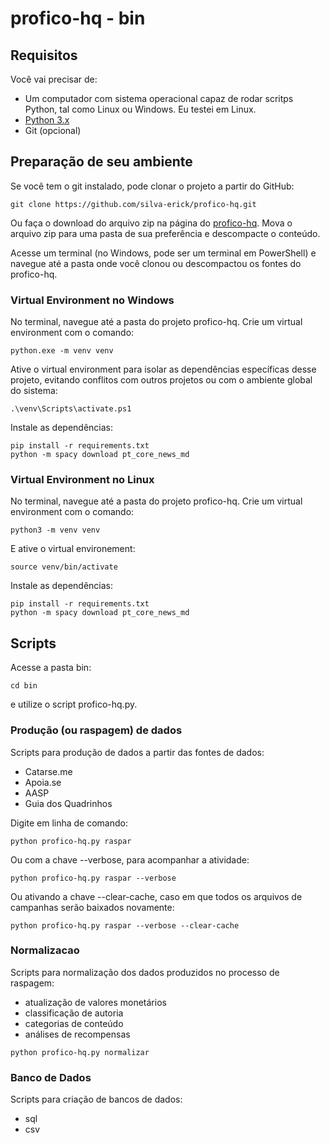# profico-hq - bin

## Requisitos

Você vai precisar de:
- Um computador com sistema operacional capaz de rodar scritps Python, tal como Linux ou Windows. Eu testei
em Linux.
- [Python 3.x](https://www.python.org/downloads/)
- Git (opcional)

## Preparação de seu ambiente

Se você tem o git instalado, pode clonar o projeto a partir do GitHub:

```
git clone https://github.com/silva-erick/profico-hq.git
```

Ou faça o download do arquivo zip na página do [profico-hq](https://github.com/silva-erick/profico-hq).
Mova o arquivo zip para uma pasta de sua preferência e descompacte o conteúdo.

Acesse um terminal (no Windows, pode ser um terminal em PowerShell) e navegue até a pasta onde você clonou ou descompactou
os fontes do profico-hq.

### Virtual Environment no Windows

No terminal, navegue até a pasta do projeto profico-hq. Crie um virtual environment com o comando:

```
python.exe -m venv venv
```

Ative o virtual environment para isolar as dependências específicas
desse projeto, evitando conflitos com outros projetos ou com o ambiente global do sistema:

```
.\venv\Scripts\activate.ps1
```

Instale as dependências:

```
pip install -r requirements.txt
python -m spacy download pt_core_news_md
```

### Virtual Environment no Linux

No terminal, navegue até a pasta do projeto profico-hq. Crie um virtual environment com o comando:

```
python3 -m venv venv
```

E ative o virtual environement:

```
source venv/bin/activate
```

Instale as dependências:

```
pip install -r requirements.txt
python -m spacy download pt_core_news_md
```

## Scripts

Acesse a pasta bin:

```
cd bin
```

e utilize o script profico-hq.py.

### Produção (ou raspagem) de dados

Scripts para produção de dados a partir das fontes de dados:
- Catarse.me
- Apoia.se
- AASP
- Guia dos Quadrinhos

Digite em linha de comando:
```
python profico-hq.py raspar
```

Ou com a chave --verbose, para acompanhar a atividade:
```
python profico-hq.py raspar --verbose
```
Ou ativando a chave --clear-cache, caso em que todos os arquivos de campanhas serão baixados novamente:
```
python profico-hq.py raspar --verbose --clear-cache
```


### Normalizacao

Scripts para normalização dos dados produzidos no processo de raspagem:
- atualização de valores monetários
- classificação de autoria
- categorias de conteúdo
- análises de recompensas

```
python profico-hq.py normalizar
```


### Banco de Dados

Scripts para criação de bancos de dados:
- sql
- csv